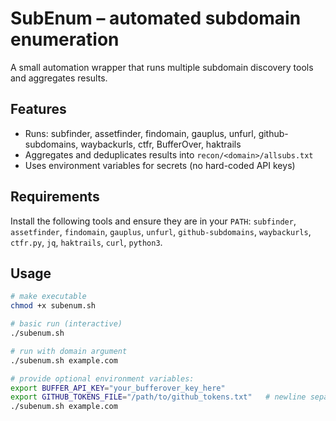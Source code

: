 # SubEnum – automated subdomain enumeration

A small automation wrapper that runs multiple subdomain discovery tools and aggregates results.

## Features
- Runs: subfinder, assetfinder, findomain, gauplus, unfurl, github-subdomains, waybackurls, ctfr, BufferOver, haktrails
- Aggregates and deduplicates results into `recon/<domain>/allsubs.txt`
- Uses environment variables for secrets (no hard-coded API keys)

## Requirements
Install the following tools and ensure they are in your `PATH`:
`subfinder`, `assetfinder`, `findomain`, `gauplus`, `unfurl`, `github-subdomains`, `waybackurls`, `ctfr.py`, `jq`, `haktrails`, `curl`, `python3`.

## Usage
```bash
# make executable
chmod +x subenum.sh

# basic run (interactive)
./subenum.sh

# run with domain argument
./subenum.sh example.com

# provide optional environment variables:
export BUFFER_API_KEY="your_bufferover_key_here"
export GITHUB_TOKENS_FILE="/path/to/github_tokens.txt"   # newline separated tokens
./subenum.sh example.com
